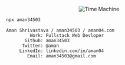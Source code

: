 <p align="center">
  <img src="https://imgs.xkcd.com/comics/time_machine.png" alt="Time Machine">
</p>


```bash
npx aman34503
```
```
Aman Shrivastava / aman34503 / aman04.com
         Work: Fullstack Web Devloper
       Github: aman34503
      Twitter: @aman
     LinkedIn: linkedin.com/in/aman04
        Email: aman34503@gmail.com
```
